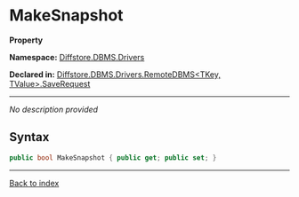 # MakeSnapshot

**Property**

**Namespace:** [Diffstore.DBMS.Drivers](Diffstore.DBMS.Drivers.md)

**Declared in:** [Diffstore.DBMS.Drivers.RemoteDBMS&lt;TKey, TValue&gt;.SaveRequest](Diffstore.DBMS.Drivers.RemoteDBMS{TKey,TValue}.SaveRequest.md)

------


*No description provided*

## Syntax

```csharp
public bool MakeSnapshot { public get; public set; }
```

------

[Back to index](index.md)